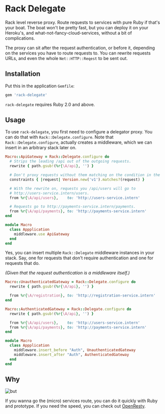 # Rack Delegate

Rack level reverse proxy. Route requests to services with pure Ruby if that's
your boat. The boat won't be pretty fast, but you can deploy it on your
Heroku's, and what-not-fancy-cloud-services, without a bit of complications.

The proxy can sit after the request authentication, or before it, depending on
the services you have to route requests to. You can rewrite requests URLs, and
even the whole `Net::HTTP::Reqest` to be sent out.

## Installation

Put this in the application `Gemfile`:

```ruby
gem 'rack-delegate'
```

`rack-delegate` requires Ruby 2.0 and above.

## Usage

To use `rack-delegate`, you first need to configure a delegator proxy. You can
do that with `Rack::Delegate.configure`. Note that `Rack::Delegate.configure`,
actually creates a middleware, which we can insert in an arbitrary stack later
on.

```ruby
Macro::ApiGateway = Rack::Delegate.configure do
  # Strips the leading /api out of the outgoing requests.
  rewrite { path.gsub!(%r{\A/api}, '') }

  # Don't proxy requests without them matching on the condition in the block.
  constraints { |request| Version.new('v1').matches?(request) }

  # With the rewrite on, requests you /api/users will go to
  # http://users-service.intern/users.
  from %r{\A/api/users},    to: 'http://users-service.intern'

  # Requests go to http://payments-service.intern/payments.
  from %r{\A/api/payments}, to: 'http://payments-service.intern'
end

module Macro
  class Appplication
    middleware.use ApiGateway
  end
end
```

Yes, you can insert multiple `Rack::Delegate` middleware instances in your
stack. Say, one for requests that don't require authentication and one for
requests that do.

_(Given that the request authentication is a middleware itself.)_

```ruby
Macro::UnauthenticatedGateway = Rack::Delegate.configure do
  rewrite { path.gsub!(%r{\A/api}, '') }

  from %r{\A/registration}, to: 'http://registration-service.intern'
end

Macro::AuthenticatedGateway = Rack::Delegate.configure do
  rewrite { path.gsub!(%r{\A/api}, '') }

  from %r{\A/api/users},    to: 'http://users-service.intern'
  from %r{\A/api/payments}, to: 'http://payments-service.intern'
end

module Macro
  class Appplication
    middleware.insert_before "Auth", UnauthenticatedGateway
    middleware.insert_after "Auth", AuthenticatedGateway
  end
end
```

## Why

![but](https://raw.githubusercontent.com/gsamokovarov/rack-delegate/master/.but.jpg)

If you wanna go the (micro) services route, you can do it quickly with Ruby and
prototype. If you need the speed, you can check out [OpenResty].

[OpenResty]: https://openresty.org/
